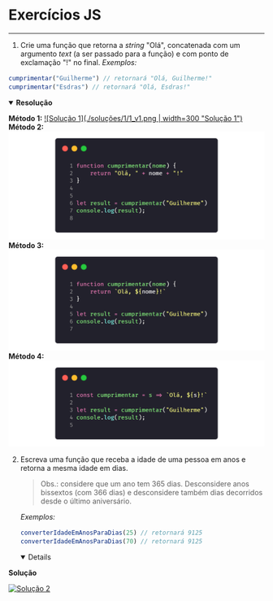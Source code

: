 # Exercícios JS

---

1. Crie uma função que retorna a *string* "Olá", concatenada com um argumento *text* (a ser passado para a função) e com ponto de exclamação "!" no final.
  *Exemplos:*
  ```js
  cumprimentar("Guilherme") // retornará "Olá, Guilherme!"
  cumprimentar("Esdras") // retornará "Olá, Esdras!"
  ```
  <details open>
  <summary><strong>Resolução</strong></summary>

  <strong>Método 1:</strong>
  [![Solução 1](./soluções/1/1_v1.png | width=300 "Solução 1")](./soluções/1/1_v1.js)
  <strong>Método 2:</strong>
  [![Solução 1](./soluções/1/1_v2.png "Solução 1")](./soluções/1/1_v2.js)
  <strong>Método 3:</strong>
  [![Solução 1](./soluções/1/1_v3.png "Solução 1")](./soluções/1/1_v3.js)
  <strong>Método 4:</strong>
  [![Solução 1](./soluções/1/1_v4.png "Solução 1")](./soluções/1/1_v4.js)
  
  </details>


2. Escreva uma função que receba a idade de uma pessoa em anos e retorna a mesma idade em dias.
   > Obs.: considere que um ano tem 365 dias. Desconsidere anos bissextos (com 366 dias) e desconsidere também dias decorridos desde o último aniversário.

   *Exemplos:*

   ```js
   converterIdadeEmAnosParaDias(25) // retornará 9125
   converterIdadeEmAnosParaDias(70) // retornará 9125
   ```

   <details open>

  <summary><strong>Solução</strong></summary>

  [![Solução 2](./soluções/2.png "Solução 2")](./soluções/2.js)

   </details>
